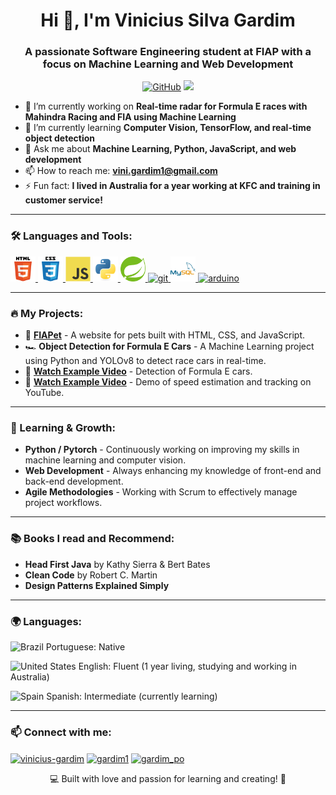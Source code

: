 <h1 align="center">Hi 👋, I'm Vinicius Silva Gardim</h1>
<h3 align="center">A passionate Software Engineering student at FIAP with a focus on Machine Learning and Web Development</h3>

<p align="center">
  <a href="https://github.com/gardim1"><img src="https://img.shields.io/github/followers/gardim1?label=Follow&style=social" alt="GitHub"></a>
  <a href="https://www.linkedin.com/in/vinicius-gardim-756085251/"><img src="https://img.shields.io/badge/-Vinicius%20Gardim-blue?style=flat-square&logo=Linkedin&logoColor=white&link=https://www.linkedin.com/in/vinicius-gardim-756085251/"></a>
</p>

- 🔭 I’m currently working on **Real-time radar for Formula E races with Mahindra Racing and FIA using Machine Learning**
- 🌱 I’m currently learning **Computer Vision, TensorFlow, and real-time object detection**
- 💬 Ask me about **Machine Learning, Python, JavaScript, and web development**
- 📫 How to reach me: **vini.gardim1@gmail.com**
- ⚡ Fun fact: **I lived in Australia for a year working at KFC and training in customer service!**

---

### 🛠️ Languages and Tools:

<p align="left">
  <a href="https://developer.mozilla.org/en-US/docs/Web/HTML" target="_blank"> <img src="https://raw.githubusercontent.com/devicons/devicon/master/icons/html5/html5-original-wordmark.svg" alt="html5" width="40" height="40"/> </a>
  <a href="https://www.w3schools.com/css/" target="_blank"> <img src="https://raw.githubusercontent.com/devicons/devicon/master/icons/css3/css3-original-wordmark.svg" alt="css3" width="40" height="40"/> </a>
  <a href="https://developer.mozilla.org/en-US/docs/Web/JavaScript" target="_blank"> <img src="https://raw.githubusercontent.com/devicons/devicon/master/icons/javascript/javascript-original.svg" alt="javascript" width="40" height="40"/> </a>
  <a href="https://www.python.org" target="_blank"> <img src="https://raw.githubusercontent.com/devicons/devicon/master/icons/python/python-original.svg" alt="python" width="40" height="40"/> </a>
  <a href="https://spring.io/" target="_blank"> <img src="https://raw.githubusercontent.com/devicons/devicon/master/icons/spring/spring-original.svg" alt="spring" width="40" height="40"/> </a>
  <a href="https://git-scm.com/" target="_blank"> <img src="https://www.vectorlogo.zone/logos/git-scm/git-scm-icon.svg" alt="git" width="40" height="40"/> </a>
  <a href="https://www.mysql.com/" target="_blank"> <img src="https://raw.githubusercontent.com/devicons/devicon/master/icons/mysql/mysql-original-wordmark.svg" alt="mysql" width="40" height="40"/> </a>
  <a href="https://www.arduino.cc/" target="_blank"> <img src="https://cdn.worldvectorlogo.com/logos/arduino-1.svg" alt="arduino" width="40" height="40"/> </a>
</p>

---

### 🔥 My Projects:

- 🐾 **[FIAPet](https://m4tiolli.github.io/fiapet/)** - A website for pets built with HTML, CSS, and JavaScript.
- 🏎️ **Object Detection for Formula E Cars** - A Machine Learning project using Python and YOLOv8 to detect race cars in real-time.
- 🎥 **[Watch Example Video](https://youtube.com/shorts/tg-ZAQcb0Us?feature=share)** - Detection of Formula E cars.
-  🎥 **[Watch Example Video](https://www.youtube.com/watch?v=lwieHEZWfDU)** - Demo of speed estimation and tracking on YouTube.

---

### 🌱 Learning & Growth:

- **Python / Pytorch** - Continuously working on improving my skills in machine learning and computer vision.
- **Web Development** - Always enhancing my knowledge of front-end and back-end development.
- **Agile Methodologies** - Working with Scrum to effectively manage project workflows.

---

### 📚 Books I read and Recommend:

- **Head First Java** by Kathy Sierra & Bert Bates
- **Clean Code** by Robert C. Martin
- **Design Patterns Explained Simply**

---

### 🌍 Languages:

<p align="left">
  <img src="https://upload.wikimedia.org/wikipedia/commons/0/05/Flag_of_Brazil.svg" alt="Brazil" width="30" height="20"/> Portuguese: Native  
</p>
<p align="left">
  <img src="https://upload.wikimedia.org/wikipedia/en/a/a4/Flag_of_the_United_States.svg" alt="United States" width="30" height="20"/> English: Fluent (1 year living, studying and working in Australia)  
</p>
<p align="left">
  <img src="https://upload.wikimedia.org/wikipedia/commons/9/9a/Flag_of_Spain.svg" alt="Spain" width="30" height="20"/> Spanish: Intermediate (currently learning)
</p>

---

### 📫 Connect with me:

<p align="left">
  <a href="https://linkedin.com/in/vinicius-gardim-756085251/" target="blank"><img align="center" src="https://cdn.jsdelivr.net/npm/simple-icons@3.0.1/icons/linkedin.svg" alt="vinicius-gardim" height="30" width="30" /></a>
  <a href="https://github.com/gardim1" target="blank"><img align="center" src="https://cdn.jsdelivr.net/npm/simple-icons@3.0.1/icons/github.svg" alt="gardim1" height="30" width="30" /></a>
  <a href="https://www.instagram.com/gardim_po/" target="blank"><img align="center" src="https://cdn.jsdelivr.net/npm/simple-icons@3.0.1/icons/instagram.svg" alt="gardim_po" height="30" width="30" /></a>
</p>

<p align="center">💻 Built with love and passion for learning and creating! 🚀</p>
